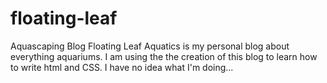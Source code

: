 # floating-leaf
Aquascaping Blog
Floating Leaf Aquatics is my personal blog about everything aquariums. I am using the the creation of this blog to learn how to write html 
and CSS. I have no idea what I'm doing...
